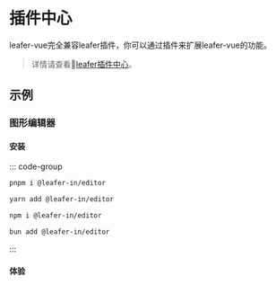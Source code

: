 # 插件中心

leafer-vue完全兼容leafer插件，你可以通过插件来扩展leafer-vue的功能。
> 详情请查看🛒[leafer插件中心](https://www.leaferjs.com/ui/plugin/)。

## 示例

### 图形编辑器

#### 安装

::: code-group

```bash [<div flex items-center><div i-vscode-icons:file-type-pnpm mr2 /> pnpm</div>]
pnpm i @leafer-in/editor
```

```bash [<div flex items-center><div i-vscode-icons:file-type-yarn mr2 /> yarn</div>]
yarn add @leafer-in/editor
```

```bash [<div flex items-center><div i-vscode-icons:file-type-npm mr2 /> npm</div>]
npm i @leafer-in/editor
```

```bash [<div flex items-center><div i-vscode-icons:file-type-bun mr2 /> bun</div>]
bun add @leafer-in/editor
```
:::

#### 体验
<script setup lang="ts">
import code from './editor.vue?raw'
</script>
<Repl
  :code="code"
  :imports="{
    '@leafer-in/arrow': 'https://unpkg.com/@leafer-in/arrow@1.0.2/dist/arrow.esm.js',
    '@leafer-ui/draw': 'https://unpkg.com/leafer-draw@1.0.2/dist/web.module.min.js'
  }"
/>

